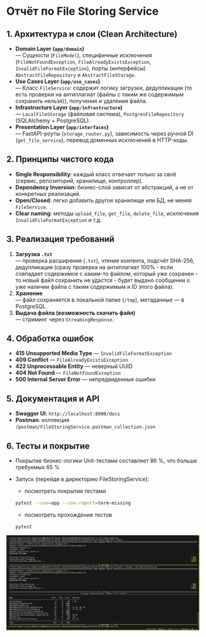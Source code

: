 # Отчёт по File Storing Service

## 1. Архитектура и слои (Clean Architecture)
- **Domain Layer (`app/domain`)**  
  — Сущности (`FileModel`), специфичные исключения (`FileNotFoundException`, `FileAlreadyExistsException`, `InvalidFileFormatException`), порты (интерфейсы) `AbstractFileRepository` и `AbstractFileStorage`.  
- **Use Cases Layer (`app/use_cases`)**  
  — Класс `FileService`: содержит логику загрузки, дедупликации (то есть проверки на антиплагиат (файлы с таким же содержимым сохранить нельзя)), получения и удаления файла.  
- **Infrastructure Layer (`app/infrastructure`)**  
  — `LocalFileStorage` (файловая система), `PostgresFileRepository` (SQLAlchemy + PostgreSQL).  
- **Presentation Layer (`app/interfaces`)**  
  — FastAPI-роуты (`storage_router.py`), зависимость через ручной DI (`get_file_service`), перевод доменных исключений в HTTP-коды.  

## 2. Принципы чистого кода
- **Single Responsibility**: каждый класс отвечает только за своё (сервис, репозиторий, хранилище, контроллер).  
- **Dependency Inversion**: бизнес-слой зависит от абстракций, а не от конкретных реализаций.  
- **Open/Closed**: легко добавить другое хранилище или БД, не меняя `FileService`.  
- **Clear naming**: методы `upload_file`, `get_file`, `delete_file`, исключения `InvalidFileFormatException` и т.д. 

## 3. Реализация требований
1. **Загрузка `.txt`**  
   — проверка расширения (`.txt`), чтение контента, подсчёт SHA-256, дедупликация (сразу проверка на антиплагиат 100% - если совпадает содержимое с каким-то файлом, который уже сохранен - то новый файл сохранить не удастся - будет выдано сообщении о уже наличии файла с таким содержимым и ID этого файла).  
2. **Хранение**  
   — файл сохраняется в локальной папке (`/tmp`), метаданные — в PostgreSQL.  
3. **Выдача файла (возможность скачать файл)**  
   — стриминг через `StreamingResponse`.  

## 4. Обработка ошибок
- **415 Unsupported Media Type** — `InvalidFileFormatException`  
- **409 Conflict** — `FileAlreadyExistsException`  
- **422 Unprocessable Entity** — неверный UUID  
- **404 Not Found** — `FileNotFoundException`  
- **500 Internal Server Error** — непредвиденные ошибки  

## 5. Документация и API
- **Swagger UI**: `http://localhost:8000/docs`  
- **Postman**: коллекция `/postman/FileStoringService.postman_collection.json`  

## 6. Тесты и покрытие
- Покрытие бизнес-логики Unit-тестами составляет 86 %, что больше требуемых 65 %
- Запуск (перейдя в директорию FileStoringService):
    
    - посмотреть покрытие тестами

  ```bash
  pytest --cov=app --cov-report=term-missing
  ```

    - посмотреть прохождение тестов

  ```bash
  pytest
  ```
  
![alt text](photo.png)